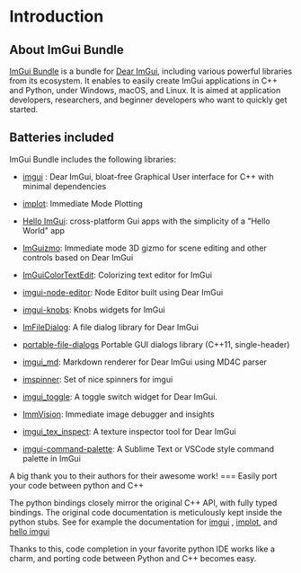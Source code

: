 # Introduction

## About ImGui Bundle

[ImGui Bundle](https://github.com/pthom/imgui_bundle) is a bundle for [Dear ImGui](https://github.com/ocornut/imgui), including various powerful libraries from its ecosystem. It enables to easily create ImGui applications in C++ and Python, under Windows, macOS, and Linux. It is aimed at application developers, researchers, and beginner developers who want to quickly get started.

## Batteries included

ImGui Bundle includes the following libraries:

-   [imgui](https://github.com/ocornut/imgui.git) : Dear ImGui, bloat-free Graphical User interface for C++ with minimal dependencies

-   [implot](https://github.com/epezent/implot): Immediate Mode Plotting

-   [Hello ImGui](https://github.com/pthom/hello_imgui.git): cross-platform Gui apps with the simplicity of a \"Hello World\" app

-   [ImGuizmo](https://github.com/CedricGuillemet/ImGuizmo.git): Immediate mode 3D gizmo for scene editing and other controls based on Dear ImGui

-   [ImGuiColorTextEdit](https://github.com/BalazsJako/ImGuiColorTextEdit): Colorizing text editor for ImGui

-   [imgui-node-editor](https://github.com/thedmd/imgui-node-editor): Node Editor built using Dear ImGui

-   [imgui-knobs](https://github.com/altschuler/imgui-knobs): Knobs widgets for ImGui

-   [ImFileDialog](https://github.com/pthom/ImFileDialog.git): A file dialog library for Dear ImGui

-   [portable-file-dialogs](https://github.com/samhocevar/portable-file-dialogs) Portable GUI dialogs library (C++11, single-header)

-   [imgui_md](https://github.com/mekhontsev/imgui_md.git): Markdown renderer for Dear ImGui using MD4C parser

-   [imspinner](https://github.com/dalerank/imspinner): Set of nice spinners for imgui

-   [imgui_toggle](https://github.com/cmdwtf/imgui_toggle): A toggle switch widget for Dear ImGui.

-   [ImmVision](https://github.com/pthom/immvision.git): Immediate image debugger and insights

-   [imgui_tex_inspect](https://github.com/andyborrell/imgui_tex_inspect): A texture inspector tool for Dear ImGui

-   [imgui-command-palette](https://github.com/hnOsmium0001/imgui-command-palette.git): A Sublime Text or VSCode style command palette in ImGui

A big thank you to their authors for their awesome work! === Easily port your code between python and C++

The python bindings closely mirror the original C++ API, with fully typed bindings. The original code documentation is meticulously kept inside the python stubs. See for example the documentation for [imgui](https://github.com/pthom/imgui_bundle/blob/main/bindings/imgui_bundle/imgui/__init__.pyi) , [implot](https://github.com/pthom/imgui_bundle/blob/main/bindings/imgui_bundle/implot.pyi), and [hello imgui](https://github.com/pthom/imgui_bundle/blob/main/bindings/imgui_bundle/hello_imgui.pyi)

Thanks to this, code completion in your favorite python IDE works like a charm, and porting code between Python and C++ becomes easy.
